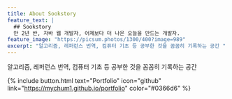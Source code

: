 ```yaml
---
title: About Sookstory
feature_text: |
  ## Sookstory
  만 2년 반, 자바 웹 개발자, 어제보다 더 나은 오늘을 만드는 개발자.
feature_image: "https://picsum.photos/1300/400?image=989"
excerpt: "알고리즘, 레퍼런스 번역, 컴퓨터 기초 등 공부한 것을 꼼꼼히 기록하는 공간 "
---
```


알고리즘, 레퍼런스 번역, 컴퓨터 기초 등 공부한 것을 꼼꼼히 기록하는 공간

{% include button.html text="Portfolio" icon="github" link="https://mychum1.github.io/portfolio" color="#0366d6" %} 

